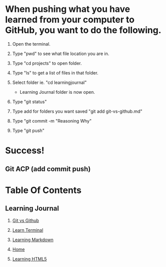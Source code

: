 # When pushing what you have learned from your computer to GitHub, you want to do the following.

1. Open the terminal.

2. Type "pwd" to see what file location you are in.

3. Type "cd projects" to open folder.

4. Type "ls" to get a list of files in that folder.

5. Select folder ie. "cd learningjournal"
    * Learning Journal folder is now open.

6. Type "git status"

7. Type add for folders you want saved "git add git-vs-github.md"

8. Type "git commit -m "Reasoning Why"

9. Type "git push"

# Success!

## Git ACP (add commit push)

# Table Of Contents

## Learning Journal

1. [Git vs Github](https://dougie105.github.io/learningjournal/git-vs-github)

2. [Learn Terminal](https://dougie105.github.io/learningjournal/learn-terminal)

3. [Learning Markdown](https://dougie105.github.io/learningjournal/learning-markdown)

4. [Home](https://dougie105.github.io/learningjournal/)

5. [Learning HTML5](https://dougie105.github.io/learningjournal/learninghtml)